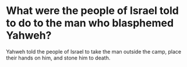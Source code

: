 # What were the people of Israel told to do to the man who blasphemed Yahweh?

Yahweh told the people of Israel to take the man outside the camp, place their hands on him, and stone him to death.
